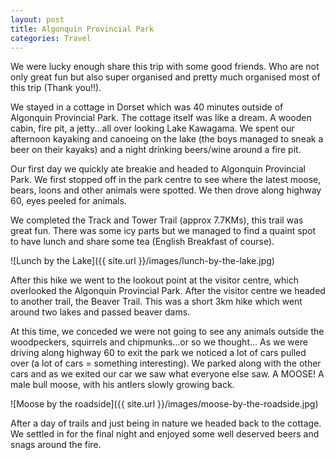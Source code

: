 ```yaml
---
layout: post
title: Algonquin Provincial Park
categories: Travel
---
```


We were lucky enough share this trip with some good friends. Who are not only great fun but also super organised and pretty much organised most of this trip (Thank you!!).

We stayed in a cottage in Dorset which was 40 minutes outside of Algonquin Provincial Park. The cottage itself was like a dream. A wooden cabin, fire pit, a jetty...all over looking Lake Kawagama. We spent our afternoon kayaking and canoeing on the lake (the boys managed to sneak a beer on their kayaks) and a night drinking beers/wine around a fire pit.

Our first day we quickly ate breakie and headed to Algonquin Provincial Park. We first stopped off in the park centre to see where the latest moose, bears, loons and other animals were spotted. We then drove along highway 60, eyes peeled for animals.

We completed the Track and Tower Trail (approx 7.7KMs), this trail was great fun. There was some icy parts but we managed to find a quaint spot to have lunch and share some tea (English Breakfast of course).

![Lunch by the Lake]({{ site.url }}/images/lunch-by-the-lake.jpg)

After this hike we went to the lookout point at the visitor centre, which overlooked the Algonquin Provincial Park. After the visitor centre we headed to another trail, the Beaver Trail. This was a short 3km hike which went around two lakes and passed beaver dams.

At this time, we conceded we were not going to see any animals outside the woodpeckers, squirrels and chipmunks...or so we thought... As we were driving along highway 60 to exit the park we noticed a lot of cars pulled over (a lot of cars = something interesting). We parked along with the other cars and as we exited our car we saw what everyone else saw. A MOOSE! A male bull moose, with his antlers slowly growing back.

![Moose by the roadside]({{ site.url }}/images/moose-by-the-roadside.jpg)

After a day of trails and just being in nature we headed back to the cottage. We settled in for the final night and enjoyed some well deserved beers and snags around the fire.
